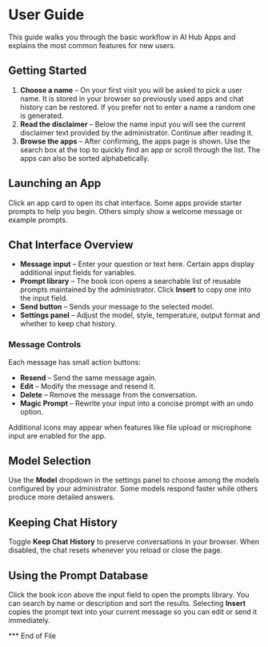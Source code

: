 # User Guide

This guide walks you through the basic workflow in AI Hub Apps and explains the most common features for new users.

## Getting Started

1. **Choose a name** – On your first visit you will be asked to pick a user name. It is stored in your browser so previously used apps and chat history can be restored. If you prefer not to enter a name a random one is generated.
2. **Read the disclaimer** – Below the name input you will see the current disclaimer text provided by the administrator. Continue after reading it.
3. **Browse the apps** – After confirming, the apps page is shown. Use the search box at the top to quickly find an app or scroll through the list. The apps can also be sorted alphabetically.

## Launching an App

Click an app card to open its chat interface. Some apps provide starter prompts to help you begin. Others simply show a welcome message or example prompts.

## Chat Interface Overview

- **Message input** – Enter your question or text here. Certain apps display additional input fields for variables.
- **Prompt library** – The book icon opens a searchable list of reusable prompts maintained by the administrator. Click **Insert** to copy one into the input field.
- **Send button** – Sends your message to the selected model.
- **Settings panel** – Adjust the model, style, temperature, output format and whether to keep chat history.

### Message Controls

Each message has small action buttons:

- **Resend** – Send the same message again.
- **Edit** – Modify the message and resend it.
- **Delete** – Remove the message from the conversation.
- **Magic Prompt** – Rewrite your input into a concise prompt with an undo option.

Additional icons may appear when features like file upload or microphone input are enabled for the app.

## Model Selection

Use the **Model** dropdown in the settings panel to choose among the models configured by your administrator. Some models respond faster while others produce more detailed answers.

## Keeping Chat History

Toggle **Keep Chat History** to preserve conversations in your browser. When disabled, the chat resets whenever you reload or close the page.

## Using the Prompt Database

Click the book icon above the input field to open the prompts library. You can search by name or description and sort the results. Selecting **Insert** copies the prompt text into your current message so you can edit or send it immediately.

\*\*\* End of File
